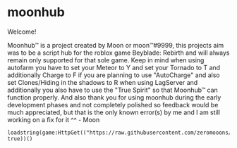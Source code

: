 # moonhub

Welcome!

Moonhub™ is a project created by Moon or moon™#9999, this projects aim was to be a script hub for the roblox game Beyblade: Rebirth and will always remain only supported for that sole game. Keep in mind when using autofarm you have to set your Meteor to Y and set your Tornado to T and additionally Charge to F if you are planning to use "AutoCharge" and also set Clones/Hiding in the shadows to R when using LagServer and additionally you also have to use the "True Spirit" so that Moonhub™ can function properly. And also thank you for using moonhub during the early development phases and not completely polished so feedback would be much appreciated, but that is the only known error(s) by me and I am still working on a fix for it ^^ - Moon

```
loadstring(game:HttpGet(("https://raw.githubusercontent.com/zeromooons/moonhub/main/MoonHubUpdatedV2.lua"), true))()
```
